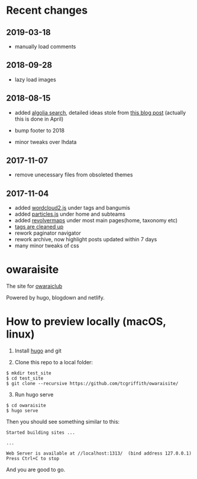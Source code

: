 # Recent changes

## 2019-03-18

- manually load comments

## 2018-09-28

- lazy load images

## 2018-08-15

- added [algolia search](https://www.algolia.com/doc/tutorials/), detailed ideas stole from [this blog post](https://blog.qikqiak.com/post/hugo-integrated-algolia-search/) (actually this is done in April)

- bump footer to 2018

- minor tweaks over lhdata






## 2017-11-07

- remove unecessary files from obsoleted themes

## 2017-11-04
- added [wordcloud2.js](https://github.com/timdream/wordcloud2.js/) under tags and bangumis
- added [particles.js](https://github.com/VincentGarreau/particles.js/) under home and subteams
- added [revolvermaps](https://www.revolvermaps.com/) under most main pages(home, taxonomy etc)
- [tags are cleaned up](https://github.com/tcgriffith/lhdata/tree/master/notebook)
- rework paginator navigator
- rework archive, now highlight posts updated within 7 days
- many minor tweaks of css




# owaraisite

The site for [owaraiclub](http://owaraiclub.com)

Powered by hugo, blogdown and netlify.

# How to preview locally (macOS, linux)

1. Install [hugo](https://github.com/gohugoio/hugo/releases) and git

2. Clone this repo to a local folder:

```
$ mkdir test_site
$ cd test_site
$ git clone --recursive https://github.com/tcgriffith/owaraisite/
```

3. Run hugo serve

```
$ cd owaraisite
$ hugo serve
```

Then you should see something similar to this:

```
Started building sites ...

...

Web Server is available at //localhost:1313/  (bind address 127.0.0.1)
Press Ctrl+C to stop

```

And you are good to go.

